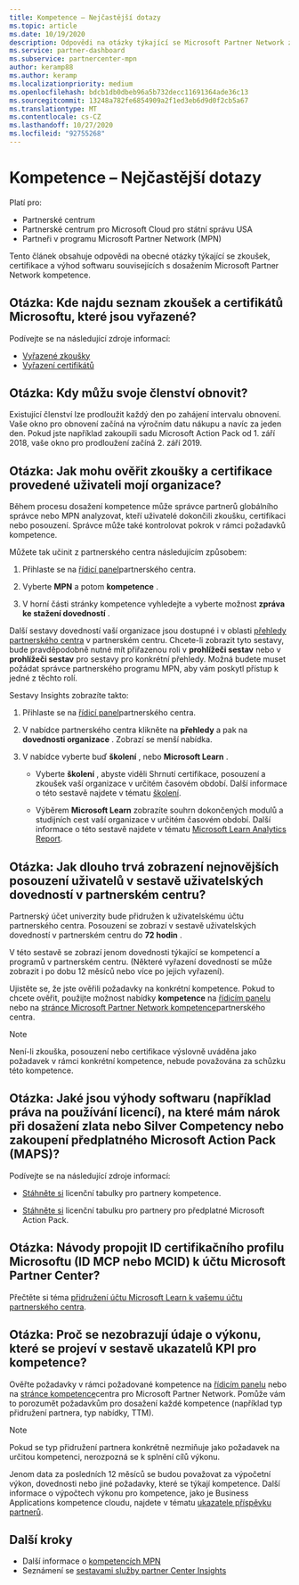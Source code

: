 ```yaml
---
title: Kompetence – Nejčastější dotazy
ms.topic: article
ms.date: 10/19/2020
description: Odpovědi na otázky týkající se Microsoft Partner Network zlatých a stříbrnéch kompetencí, výhod vypršení platnosti, obnovování a Aktivace licencí pro Azure, Cloud, Visual Studio a technické výhody a výhody podpory
ms.service: partner-dashboard
ms.subservice: partnercenter-mpn
author: keramp88
ms.author: keramp
ms.localizationpriority: medium
ms.openlocfilehash: bdcb1db0dbeb96a5b732decc11691364ade36c13
ms.sourcegitcommit: 13248a782fe6854909a2f1ed3eb6d9d0f2cb5a67
ms.translationtype: MT
ms.contentlocale: cs-CZ
ms.lasthandoff: 10/27/2020
ms.locfileid: "92755268"
---
```

# <a name="competencies---frequently-asked-questions"></a>Kompetence – Nejčastější dotazy

Platí pro:

- Partnerské centrum
- Partnerské centrum pro Microsoft Cloud pro státní správu USA
- Partneři v programu Microsoft Partner Network (MPN)

Tento článek obsahuje odpovědi na obecné otázky týkající se zkoušek, certifikace a výhod softwaru souvisejících s dosažením Microsoft Partner Network kompetence.

## <a name="q-where-can-i-find-the-list-of-exams-and-microsoft-certifications-being-retired"></a>Otázka: Kde najdu seznam zkoušek a certifikátů Microsoftu, které jsou vyřazené?

Podívejte se na následující zdroje informací:

- [Vyřazené zkoušky](/learn/certifications/retired-certification-exams)
- [Vyřazení certifikátů](/learn/certifications/retired-certifications)

## <a name="q-when-can-i-renew-my-membership"></a>Otázka: Kdy můžu svoje členství obnovit?

Existující členství lze prodloužit každý den po zahájení intervalu obnovení. Vaše okno pro obnovení začíná na výročním datu nákupu a navíc za jeden den. Pokud jste například zakoupili sadu Microsoft Action Pack od 1. září 2018, vaše okno pro prodloužení začíná 2. září 2019.

## <a name="q-how-can-i-verify-the-exams-and-certifications-taken-by-my-organizations-users"></a>Otázka: Jak mohu ověřit zkoušky a certifikace provedené uživateli mojí organizace?

Během procesu dosažení kompetence může správce partnerů globálního správce nebo MPN analyzovat, kteří uživatelé dokončili zkoušku, certifikaci nebo posouzení. Správce může také kontrolovat pokrok v rámci požadavků kompetence.

Můžete tak učinit z partnerského centra následujícím způsobem:

1. Přihlaste se na [řídicí panel](https://partner.microsoft.com/dashboard)partnerského centra.

1. Vyberte **MPN** a potom **kompetence** .

1. V horní části stránky kompetence vyhledejte a vyberte možnost **zpráva ke stažení dovedností** .

Další sestavy dovedností vaší organizace jsou dostupné i v oblasti [přehledy partnerského centra](partner-center-insights.md) v partnerském centru. Chcete-li zobrazit tyto sestavy, bude pravděpodobně nutné mít přiřazenou roli v **prohlížeči sestav** nebo v **prohlížeči sestav** pro sestavy pro konkrétní přehledy. Možná budete muset požádat správce partnerského programu MPN, aby vám poskytl přístup k jedné z těchto rolí.

Sestavy Insights zobrazíte takto:

1. Přihlaste se na [řídicí panel](https://partner.microsoft.com/dashboard)partnerského centra.

1. V nabídce partnerského centra klikněte na **přehledy** a pak na **dovednosti organizace** . Zobrazí se menší nabídka.

1. V nabídce vyberte buď **školení** , nebo **Microsoft Learn** .

   - Vyberte **školení** , abyste viděli Shrnutí certifikace, posouzení a zkoušek vaší organizace v určitém časovém období. Další informace o této sestavě najdete v tématu [školení](pci-training-dashboard.md).

   - Výběrem **Microsoft Learn** zobrazíte souhrn dokončených modulů a studijních cest vaší organizace v určitém časovém období. Další informace o této sestavě najdete v tématu [Microsoft Learn Analytics Report](ms-learn-analytics.md).

## <a name="q-how-long-does-it-take-to-see-the-latest-user-assessments-in-the-partner-center-user-skills-report"></a>Otázka: Jak dlouho trvá zobrazení nejnovějších posouzení uživatelů v sestavě uživatelských dovedností v partnerském centru?

Partnerský účet univerzity bude přidružen k uživatelskému účtu partnerského centra. Posouzení se zobrazí v sestavě uživatelských dovedností v partnerském centru do **72 hodin** .

V této sestavě se zobrazí jenom dovednosti týkající se kompetencí a programů v partnerském centru. (Některé vyřazení dovedností se může zobrazit i po dobu 12 měsíců nebo více po jejich vyřazení).

Ujistěte se, že jste ověřili požadavky na konkrétní kompetence. Pokud to chcete ověřit, použijte možnost nabídky **kompetence** na [řídicím panelu](https://partner.microsoft.com/dashboard) nebo na [stránce Microsoft Partner Network kompetence](https://partner.microsoft.com/membership/competencies)partnerského centra.

> [!NOTE]
> Není-li zkouška, posouzení nebo certifikace výslovně uváděna jako požadavek v rámci konkrétní kompetence, nebude považována za schůzku této kompetence.

## <a name="q-what-are-the-software-benefits-such-as-license-use-rights-that-i-am-entitled-to-when-i-achieve-a-gold-or-silver-competency-or-buy-a-microsoft-action-pack-subscription-maps"></a>Otázka: Jaké jsou výhody softwaru (například práva na používání licencí), na které mám nárok při dosažení zlata nebo Silver Competency nebo zakoupení předplatného Microsoft Action Pack (MAPS)?

Podívejte se na následující zdroje informací:

- [Stáhněte si](https://assetsprod.microsoft.com/mpn-maps-software-iur-competency-license-table.docx) licenční tabulky pro partnery kompetence.

- [Stáhněte si](https://assetsprod.microsoft.com/MPN-MAPS-Software-IUR-License-Table.xlsx) licenční tabulku pro partnery pro předplatné Microsoft Action Pack.

## <a name="q-how-do-i-link-a-microsoft-certification-profile-id-mcp-id-or-mcid-to-my-microsoft-partner-center-account"></a>Otázka: Návody propojit ID certifikačního profilu Microsoftu (ID MCP nebo MCID) k účtu Microsoft Partner Center?

Přečtěte si téma [přidružení účtu Microsoft Learn k vašemu účtu partnerského centra](ms-learn-associate.md).

## <a name="q-why-cant-i-see-the-performance-data-reflected-under-the-competencies-kpis-report"></a>Otázka: Proč se nezobrazují údaje o výkonu, které se projeví v sestavě ukazatelů KPI pro kompetence?

Ověřte požadavky v rámci požadované kompetence na [řídicím panelu](https://partner.microsoft.com/dashboard) nebo na [stránce kompetence](https://partner.microsoft.com/membership/competencies)centra pro Microsoft Partner Network. Pomůže vám to porozumět požadavkům pro dosažení každé kompetence (například typ přidružení partnera, typ nabídky, TTM).

> [!NOTE]
> Pokud se typ přidružení partnera konkrétně nezmiňuje jako požadavek na určitou kompetenci, nerozpozná se k splnění cílů výkonu.
>
> Jenom data za posledních 12 měsíců se budou považovat za výpočetní výkon, dovednosti nebo jiné požadavky, které se týkají kompetence. Další informace o výpočtech výkonu pro kompetence, jako je Business Applications kompetence cloudu, najdete v tématu [ukazatele příspěvku partnerů](partner-contribution-indicators.md).

## <a name="next-steps"></a>Další kroky

- Další informace o [kompetencích MPN](learn-about-competencies.md)
- Seznámení se [sestavami služby partner Center Insights](partner-center-insights.md)
